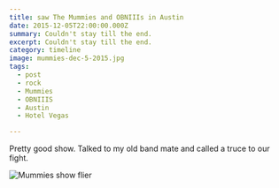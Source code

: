 ```yaml
---
title: saw The Mummies and OBNIIIs in Austin
date: 2015-12-05T22:00:00.000Z
summary: Couldn't stay till the end.
excerpt: Couldn't stay till the end.
category: timeline
image: mummies-dec-5-2015.jpg
tags:
  - post 
  - rock
  - Mummies
  - OBNIIIS
  - Austin
  - Hotel Vegas

---
```


Pretty good show. Talked to my old band mate and called a truce to our fight.

![Mummies show flier](/static/img/timeline/mummies-dec-5-2015.jpg "Mummies show flier")